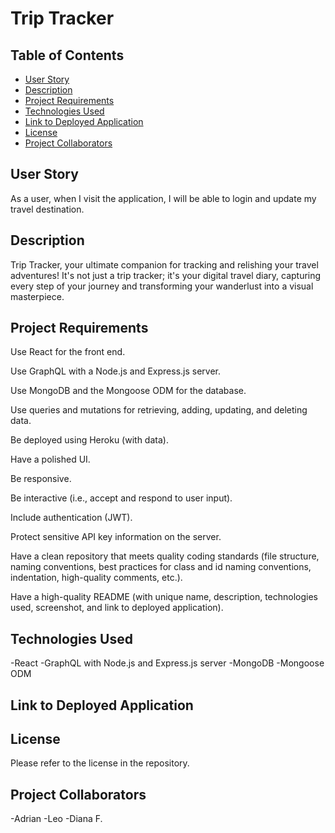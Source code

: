 # Trip Tracker

## Table of Contents

- [User Story](#user-story)
- [Description](#description)
- [Project Requirements](#project-requirements)
- [Technologies Used](#technologies-used)
- [Link to Deployed Application](#link-to-deployed-application)
- [License](#license)
- [Project Collaborators](#project-collaborators)

## User Story

As a user, when I visit the application, I will be able to login and update my travel destination.

## Description

Trip Tracker, your ultimate companion for tracking and relishing your travel adventures! It's not just a trip tracker; it's your digital travel diary, capturing every step of your journey and transforming your wanderlust into a visual masterpiece.

## Project Requirements

Use React for the front end.

Use GraphQL with a Node.js and Express.js server.

Use MongoDB and the Mongoose ODM for the database.

Use queries and mutations for retrieving, adding, updating, and deleting data.

Be deployed using Heroku (with data).

Have a polished UI.

Be responsive.

Be interactive (i.e., accept and respond to user input).

Include authentication (JWT).

Protect sensitive API key information on the server.

Have a clean repository that meets quality coding standards (file structure, naming conventions, best practices for class and id naming conventions, indentation, high-quality comments, etc.).

Have a high-quality README (with unique name, description, technologies used, screenshot, and link to deployed application).

## Technologies Used

-React
-GraphQL with Node.js and Express.js server
-MongoDB
-Mongoose ODM

## Link to Deployed Application

## License

Please refer to the license in the repository.

## Project Collaborators

-Adrian
-Leo
-Diana F.

